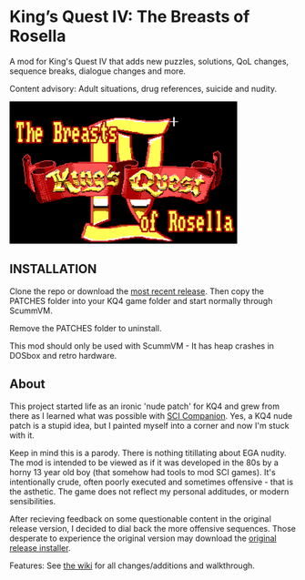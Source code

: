 # King’s Quest IV: The Breasts of Rosella

A mod for King's Quest IV that adds new puzzles, solutions, QoL changes, sequence breaks, dialogue changes and more.

Content advisory: Adult situations, drug references, suicide and nudity.

<img src="TitleCard.png" alt="The Breasts of Rosella intro screen" width="400">

## INSTALLATION

Clone the repo or download the <a href="https://github.com/Doomlazer/KQIV-TBoR/releases/download/v1.1/KQIV-TBoR_v1.1.zip">most recent release</a>. Then copy the PATCHES folder into your KQ4 game folder and start normally through ScummVM. 

Remove the PATCHES folder to uninstall.

This mod should only be used with ScummVM - It has heap crashes in DOSbox and retro hardware.

## About

This project started life as an ironic 'nude patch' for KQ4 and grew from there as I learned what was possible with <a href="http://scicompanion.com">SCI Companion</a>. Yes, a KQ4 nude patch is a stupid idea, but I painted myself into a corner and now I'm stuck with it. 

Keep in mind this is a parody. There is nothing titillating about EGA nudity. The mod is intended to be viewed as if it was developed in the 80s by a horny 13 year old boy (that somehow had tools to mod SCI games). It's intentionally crude, often poorly executed and sometimes offensive - that is the asthetic. The game does not reflect my personal additudes, or modern sensibilities. 

After recieving feedback on some questionable content in the original release version, I decided to dial back the more offensive sequences. Those desperate to experience the original version may download the <a href="https://github.com/Doomlazer/KQIV-TBoR/releases/download/v1.0/KQ4-TBoR-Patcher.exe">original release installer</a>. 

Features: See <a href="https://github.com/Doomlazer/KQIV-TBoR/wiki">the wiki</a> for all changes/additions and walkthrough.

